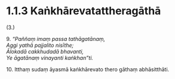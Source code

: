 

# 1.1.3 Kaṅkhārevatattheragāthā




(3.)

9\. _“Paññaṃ imaṃ passa tathāgatānaṃ,_  
_Aggi yathā pajjalito nisīthe;_  
_Ālokadā cakkhudadā bhavanti,_  
_Ye āgatānaṃ vinayanti kaṅkhan”ti._  


10\. Itthaṃ sudaṃ āyasmā kaṅkhārevato thero gāthaṃ abhāsitthāti.




